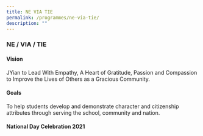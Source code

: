```yaml
---
title: NE VIA TIE
permalink: /programmes/ne-via-tie/
description: ""
---
```

### **NE / VIA / TIE**
#### **Vision**
JYian to Lead With Empathy, A Heart of Gratitude, Passion and Compassion to Improve the Lives of Others as a Gracious Community.

#### **Goals**
To help students develop and demonstrate character and citizenship attributes through serving the school, community and nation.

#### **National Day Celebration 2021**

